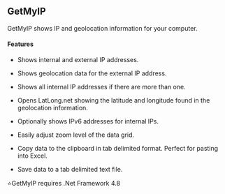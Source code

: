 ## GetMyIP
GetMyIP shows IP and geolocation information for your computer.

#### Features

* Shows internal and external IP addresses.

* Shows geolocation data for the external IP address.

* Shows all internal IP addresses if there are more than one.

* Opens LatLong.net showing the latitude and longitude found in the geolocation information.

* Optionally shows IPv6 addresses for internal IPs.

* Easily adjust zoom level of the data grid.

* Copy data to the clipboard in tab delimited format. Perfect for pasting into Excel.

* Save data to a tab delimited text file.


⭐GetMyIP requires .Net Framework 4.8
